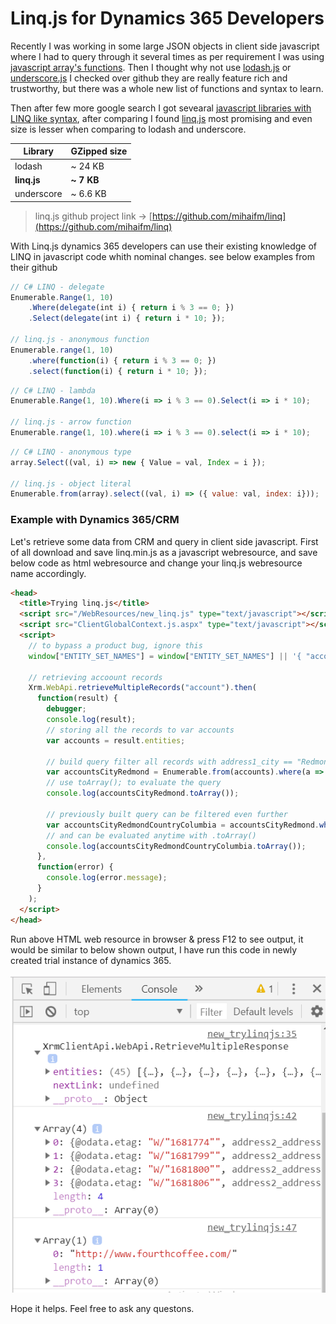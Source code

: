 # Linq.js for Dynamics 365 Developers

Recently I was working in some large JSON objects in client side javascript where I had to query through it several times as per requirement I was using [javascript array's functions](https://developer.mozilla.org/en-US/docs/Web/JavaScript/Reference/Global_Objects/Array/prototype). Then I thought why not use [lodash.js](https://github.com/lodash/lodash/) or [underscore.js](https://github.com/jashkenas/underscore) I checked over github they are really feature rich and trustworthy, but there was a whole new list of functions and syntax to learn.

Then after few more google search I got sevearal [javascript libraries with LINQ like syntax](https://dzone.com/articles/5-linq-javascript-libraries), after comparing I found [linq.js](https://github.com/mihaifm/linq) most promising and even size is lesser when comparing to lodash and underscore.

Library     | GZipped size 
----------  | ------------
lodash      | ~ 24 KB 
**linq.js** | **~ 7 KB** 
underscore  | ~ 6.6 KB

> linq.js github project link -> [https://github.com/mihaifm/linq](https://github.com/mihaifm/linq)

With Linq.js dynamics 365 developers can use their existing knowledge of LINQ in javascript code whith nominal changes. see below examples from their github 

```js
// C# LINQ - delegate
Enumerable.Range(1, 10)
    .Where(delegate(int i) { return i % 3 == 0; })
    .Select(delegate(int i) { return i * 10; });

// linq.js - anonymous function
Enumerable.range(1, 10)
    .where(function(i) { return i % 3 == 0; })
    .select(function(i) { return i * 10; });
```

```js
// C# LINQ - lambda
Enumerable.Range(1, 10).Where(i => i % 3 == 0).Select(i => i * 10);

// linq.js - arrow function
Enumerable.range(1, 10).where(i => i % 3 == 0).select(i => i * 10);
```

```js
// C# LINQ - anonymous type
array.Select((val, i) => new { Value = val, Index = i });

// linq.js - object literal
Enumerable.from(array).select((val, i) => ({ value: val, index: i}));
```

### Example with Dynamics 365/CRM

Let's retrieve some data from CRM and query in client side javascript. First of all download and save linq.min.js as a javascript webresource, and save below code as html webresource and change your linq.js webresource name accordingly.

```html
<head>
  <title>Trying linq.js</title>
  <script src="/WebResources/new_linq.js" type="text/javascript"></script>
  <script src="ClientGlobalContext.js.aspx" type="text/javascript"></script>
  <script>
    // to bypass a product bug, ignore this
    window["ENTITY_SET_NAMES"] = window["ENTITY_SET_NAMES"] || '{ "account" : "accounts"}';
    
    // retrieving accoount records
    Xrm.WebApi.retrieveMultipleRecords("account").then(
      function(result) {
        debugger;
        console.log(result);
        // storing all the records to var accounts 
        var accounts = result.entities;
    
        // build query filter all records with address1_city == "Redmond"
        var accountsCityRedmond = Enumerable.from(accounts).where(a => a.address1_city == "Redmond");
        // use toArray(); to evaluate the query
        console.log(accountsCityRedmond.toArray());
        
        // previously built query can be filtered even further
        var accountsCityRedmondCountryColumbia = accountsCityRedmond.where(a => a.address1_country == "Columbia").select(w => w.websiteurl);
        // and can be evaluated anytime with .toArray()
        console.log(accountsCityRedmondCountryColumbia.toArray());
      },
      function(error) {
        console.log(error.message);
      }
    );
  </script>
</head>
```

 Run above HTML web resource in browser & press F12 to see output, it would be similar to below shown output, I have run this code in newly created trial instance of dynamics 365.

![output](assets/output.png)

Hope it helps. Feel free to ask any questons.